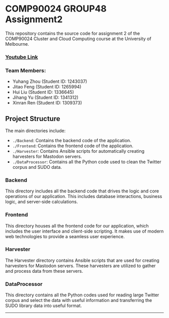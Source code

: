 # COMP90024 GROUP48 Assignment2
This repository contains the source code for assignment 2 of the COMP90024 Cluster and Cloud Computing course at the University of Melbourne.

### [Youtube Link](https://www.youtube.com/)

### Team Members:
- Yuhang Zhou (Student ID: 1243037)
- Jitao Feng (Student ID: 1265994)
- Hui Liu (Student ID: 1336645)
- Jihang Yu (Student ID: 1341312)
- Xinran Ren (Student ID: 1309373)

## Project Structure
The main directories include:
- `./Backend`: Contains the backend code of the application.
- `./Frontend`: Contains the frontend code of the application.
- `./Harvester`: Contains Ansible scripts for automatically creating harvesters for Mastodon servers.
- `./DataProcessor`: Contains all the Python code used to clean the Twitter corpus and SUDO data.

### Backend

This directory includes all the backend code that drives the logic and core operations of our application. This includes database interactions, business logic, and server-side calculations.

### Frontend

This directory houses all the frontend code for our application, which includes the user interface and client-side scripting. It makes use of modern web technologies to provide a seamless user experience.

### Harvester

The Harvester directory contains Ansible scripts that are used for creating harvesters for Mastodon servers. These harvesters are utilized to gather and process data from these servers.

### DataProcessor

This directory contains all the Python codes used for reading large Twitter corpus and select the data with useful information and transferring the SUDO library data into useful format.

---
